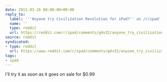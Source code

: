 ```yaml
---
date: 2011-03-16 00:00:00+00:00
reply_to:
  label: '''Anyone try Civilization Revolution for iPad?'' on /r/ipad'
  name: ''
  type: reddit
  url: https://reddit.com/r/ipad/comments/g4v32/anyone_try_civilization_revolution_for_ipad/
source: reddit
syndicated:
- type: reddit
  url: https://www.reddit.com/r/ipad/comments/g4v32/anyone_try_civilization_revolution_for_ipad/c1kyeq4/
tags:
- ipad
---
```


I'll try it as soon as it goes on sale for $0.99
